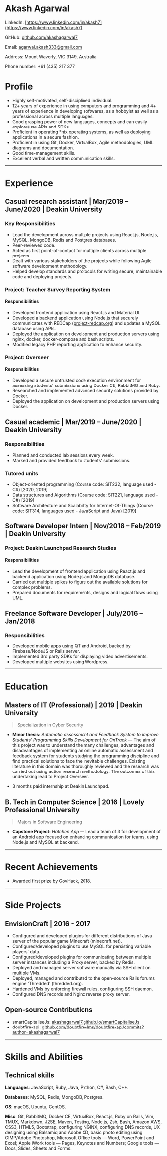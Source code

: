
# Akash Agarwal

LinkedIn: [https://www.linkedin.com/in/akash7](https://www.linkedin.com/in/akash7)

GitHub: [github.com/akashagarwal7](github.com/akashagarwal7)

Email: [agarwal.akash333@gmail.com](mailto:agarwal.akash333@gmail.com)

Address: Mount Waverly, VIC 3149, Australia

Phone number: +61 (435) 217 377

# Profile

* Highly self-motivated, self-disciplined individual.
* 12+ years of experience in using computers and programming and 4+ years of experience in developing softwares, as a hobbyist as well as a professional across multiple languages.
* Good grasping power of new languages, concepts and can easily explore/use APIs and SDKs.
* Proficient in operating *nix operating systems, as well as deploying applications in a secure fashion.
* Proficient in using Git, Docker, VirtualBox, Agile methodologies, UML diagrams and documentation.
* Good time-management skills.
* Excellent verbal and written communication skills.

---

# Experience

## Casual research assistant | Mar/2019 – June/2020 | Deakin University

### Key Responsibilities

* Lead the development across multiple projects using React.js, Node,js, MySQL, MongoDB, Redis and Postgres databases.
* Peer-reviewed code.
* Acted as first point-of-contact for multiple clients across multiple projects.
* Dealt with various stakeholders of the projects while following Agile software development methodology.
* Helped develop standards and protocols for writing secure, maintainable code and deploying projects.

### Project: Teacher Survey Reporting System

#### Responsibilities

* Developed frontend application using React.js and Material UI.
* Developed a backend application using Node.js that securely communicates with REDCap ([project-redcap.org](https://www.project-redcap.org)) and updates a MySQL database using APIs.
* Deployed the application on development and production servers using nginx, docker, docker-compose and bash scripts.
* Modified legacy PHP reporting application to enhance security.

### Project: Overseer

#### Responsibilities

* Developed a secure untrusted code execution environment for assessing students' submissions using Docker CE, RabbitMQ and Ruby.
* Researched and implemented advanced security solutions provided by Docker.
* Deployed the application on development and production servers using Docker.

## Casual academic | Mar/2019 – June/2020 | Deakin University

### Responsibilities

* Planned and conducted lab sessions every week.
* Marked and provided feedback to students' submissions.

### Tutored units

* Object-oriented programming (Course code: SIT232, language used - C#) [2020, 2019]
* Data structures and Algorithms (Course code: SIT221, language used - C#) [2019]
* Software Architecture and Scalability for Internet-Of-Things (Course code: SIT314, languages used - JavaScript and Java) [2019]

## Software Developer Intern | Nov/2018 – Feb/2019 | Deakin University

### Project: Deakin Launchpad Research Studies

#### Responsibilities

* Lead the development of frontend application using React.js and backend application using Node.js and MongoDB database.
* Carried out multiple spikes to figure out the available solutions for complex problems.
* Prepared documents for requirements, designs and logical flows using UML.

## Freelance Software Developer | July/2016 – Jan/2018

### Responsibilities

* Developed mobile apps using QT and Android, backed by Firebase/NodeJS or Rails server.
* Implemented 3rd party SDKs for displaying video advertisements.
* Developed multiple websites using Wordpress.

---

# Education

## Masters of IT (Professional) | 2019 | Deakin University

> Specialization in Cyber Security

* **Minor thesis**: *Automatic assessment and Feedback System to improve Students' Programming Skills Development for OnTrack* — The aim of this project was to understand the many challenges, advantages and disadvantages of implementing an online automatic assessment and feedback system for students studying the programming discipline and find practical solutions to face the inevitable challenges. Existing literature in this domain was thoroughly reviewed and the research was carried out using action research methodology. The outcomes of this undertaking lead to Project Overseer.

* 3 months paid internship at Deakin Launchpad.

## B. Tech in Computer Science | 2016 | Lovely Professional University

> Majors in Software Engineering

* **Capstone Project:** *Hatchen App* — Lead a team of 3 for development of an Android app focused on enhancing communication for teams, using Node.js and MySQL at backend.

---

# Recent Achievements

* Awarded first prize by GovHack, 2018.

---

# Side Projects

## EnvisionCraft | 2016 - 2017

* Configured and developed plugins for different distributions of Java server of the popular game Minecraft (minecraft.net).
* Configured/developed plugins to use MySQL for persisting variable players' data.
* Configured/developed plugins for communicating between multiple server instances including a Proxy server, backed by Redis.
* Deployed and managed server software manually via SSH client on multiple VMs.
* Deployed, managed and contributed to the open-source Rails forums engine 'Thredded' (thredded.org).
* Hardened VMs by enforcing firewall rules, configuring SSH daemon.
* Configured DNS records and Nginx reverse proxy server.

## Open-source Contributions

* smartCapitaliseJs: [akashagarwal7.github.io/smartCapitaliseJs](https://akashagarwal7.github.io/smartCapitaliseJs)
* doubtfire-api: [github.com/doubtfire-lms/doubtfire-api/commits?author=akashagarwal7](https://github.com/doubtfire-lms/doubtfire-api/commits?author=akashagarwal7)

---

# Skills and Abilities

## Technical skills

**Languages**: JavaScript, Ruby, Java, Python, C#, Bash, C++.

**Databases**: MySQL, Redis, MongoDB, Postgres.

**OS**: macOS, Ubuntu, CentOS.

**Misc**: Git, RabbitMQ, Docker CE, VirtualBox, React.js, Ruby on Rails, Vim, TMUX, Markdown, J2SE, Maven, Testing, Node.js, Zsh, Bash, Amazon AWS, CSS3, HTML5, Bootstrap, configuring NGINX, configuring DNS records, UX designing using Balsamiq and Adobe XD, basic photo editing using GIMP/Adobe Photoshop, Microsoft Office tools — Word, PowerPoint and Excel; Apple iWork tools — Pages, Keynotes and Numbers; Google tools — Docs, Slides, Sheets and Forms.
